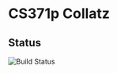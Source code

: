 # CS371p Collatz

## Status
![Build Status](https://magnum.travis-ci.com/nelmiux/cs371p-collatz.svg?branch=master)
